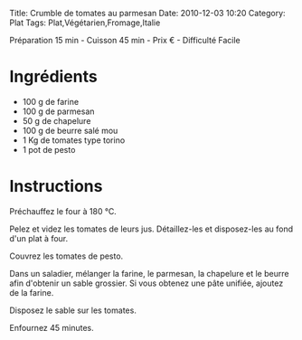 Title: Crumble de tomates au parmesan
Date: 2010-12-03 10:20
Category: Plat
Tags: Plat,Végétarien,Fromage,Italie

Préparation 15 min - Cuisson 45 min - Prix € - Difficulté Facile

# Ingrédients

- 100 g de farine
- 100 g de parmesan
- 50 g de chapelure
- 100 g de beurre salé mou
- 1 Kg de tomates type torino
- 1 pot de pesto

# Instructions

Préchauffez le four à 180 °C.

Pelez et videz les tomates de leurs jus. Détaillez-les et disposez-les au fond d'un plat à four.

Couvrez les tomates de pesto.

Dans un saladier, mélanger la farine, le parmesan, la chapelure et le beurre afin d'obtenir un sable grossier. Si vous obtenez une pâte unifiée, ajoutez de la farine.

Disposez le sable sur les tomates.

Enfournez 45 minutes.
